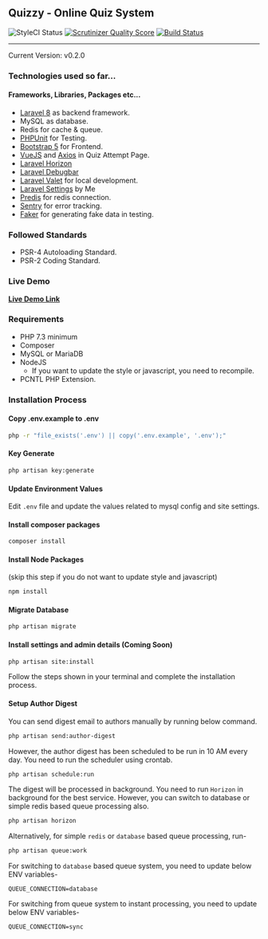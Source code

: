 ## Quizzy - Online Quiz System


![StyleCI Status](https://github.styleci.io/repos/414869056/shield?style=flat "StyleCI")
[![Scrutinizer Quality Score](https://scrutinizer-ci.com/g/arafatkn/quizzy/badges/quality-score.png)](https://scrutinizer-ci.com/g/arafatkn/quizzy/)
[![Build Status](https://scrutinizer-ci.com/g/arafatkn/quizzy/badges/build.png)](https://scrutinizer-ci.com/g/arafatkn/quizzy/build-status/)

***
Current Version: v0.2.0

### Technologies used so far...
#### Frameworks, Libraries, Packages etc...
- [Laravel 8](https://laravel.com) as backend framework.
- MySQL as database.
- Redis for cache & queue.
- [PHPUnit](https://phpunit.de/) for Testing.
- [Bootstrap 5](https://getbootstrap.com/docs/5.0/getting-started/introduction/) for Frontend.
- [VueJS](https://vuejs.org/) and [Axios](https://axios-http.com/) in Quiz Attempt Page.
- [Laravel Horizon](https://laravel.com/docs/master/horizon)
- [Laravel Debugbar](https://github.com/barryvdh/laravel-debugbar)
- [Laravel Valet](https://laravel.com/docs/master/valet) for local development.
- [Laravel Settings](https://packagist.org/packages/arafatkn/laravel-settings) by Me
- [Predis](https://github.com/predis/predis) for redis connection.
- [Sentry](https://sentry.io/) for error tracking.
- [Faker](https://fakerphp.github.io/) for generating fake data in testing.

### Followed Standards
* PSR-4 Autoloading Standard.
* PSR-2 Coding Standard.

### Live Demo
**[Live Demo Link](https://quizzy.arafatkn.com)**

### Requirements
- PHP 7.3 minimum
- Composer
- MySQL or MariaDB
- NodeJS
  - If you want to update the style or javascript, you need to recompile.
- PCNTL PHP Extension.

### Installation Process

#### Copy .env.example to .env

```bash
php -r "file_exists('.env') || copy('.env.example', '.env');"
```

#### Key Generate

```bash
php artisan key:generate
```

#### Update Environment Values
Edit `.env` file and update the values related to mysql config and site settings.

#### Install composer packages

```bash
composer install
```

#### Install Node Packages 
(skip this step if you do not want to update style and javascript)

```bash
npm install
```

#### Migrate Database

```bash
php artisan migrate
```

#### Install settings and admin details (Coming Soon)

```bash
php artisan site:install
```

Follow the steps shown in your terminal and complete the installation process.

#### Setup Author Digest
You can send digest email to authors manually by running below command.

```bash
php artisan send:author-digest
```

However, the author digest has been scheduled to be run in 10 AM every day. You need to run the scheduler using crontab.

```bash
php artisan schedule:run
```

The digest will be processed in background. You need to run `Horizon` in background for the best service. However, you can switch to database or simple redis based queue processing also.

```bash
php artisan horizon
```

Alternatively, for simple `redis` or `database` based queue processing, run-

```bash
php artisan queue:work
```

For switching to `database` based queue system, you need to update below ENV variables-

```dotenv
QUEUE_CONNECTION=database
```

For switching from queue system to instant processing, you need to update below ENV variables-

```dotenv
QUEUE_CONNECTION=sync
```

